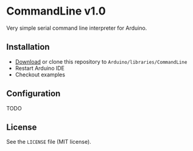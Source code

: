 # CommandLine v1.0
Very simple serial command line interpreter for Arduino.

## Installation
* [Download](https://github.com/basilfx/Arduino-CommandLine/archive/master.zip) or clone this repository to `Arduino/libraries/CommandLine`
* Restart Arduino IDE
* Checkout examples

## Configuration
TODO

## License
See the `LICENSE` file (MIT license).